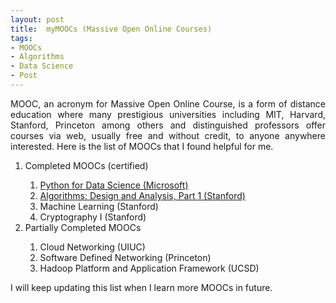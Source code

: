 ```yaml
---
layout: post
title:  myMOOCs (Massive Open Online Courses)
tags:
- MOOCs
- Algorithms
- Data Science
- Post
---
```


<p align="justify">MOOC, an acronym for Massive Open Online Course, is a form of distance education where many prestigious universities including MIT, Harvard, Stanford, Princeton among others and distinguished professors offer courses via web, usually free and without credit, to anyone anywhere interested. Here is the list of MOOCs that I found helpful for me.</p>

<ol>
<li>Completed MOOCs (certified)</li>
<ol>
<li><a href="https://courses.edx.org/certificates/5e55bfab43f44b4d9f87be5eca9da8d9" target="_blank">Python for Data Science (Microsoft)</a></li>
<li><a href="https://www.coursera.org/account/accomplishments/verify/BABXLHJWG79W" target="_blank">Algorithms: Design and Analysis, Part 1 (Stanford)</a></li>
<li>Machine Learning (Stanford)</li>
<li>Cryptography I (Stanford)</li>
</ol>

<li>Partially Completed MOOCs</li>
<ol>
<li>Cloud Networking (UIUC)</li>
<li>Software Defined Networking (Princeton)</li>
<li>Hadoop Platform and Application Framework (UCSD)</li>

</ol>
</ol>
<p align="justify">I will keep updating this list when I learn more MOOCs in future.</p>
